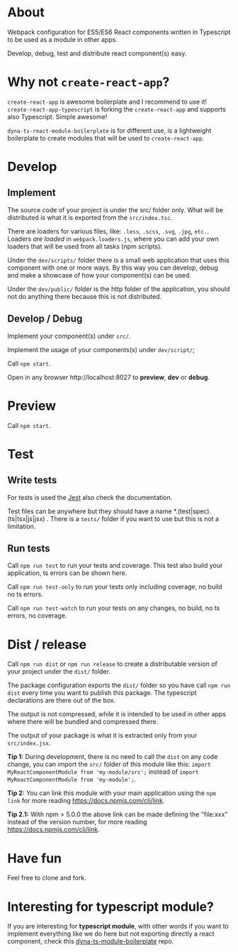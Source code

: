 # About

Webpack configuration for ES5/ES6 React components written in Typescript to be used as a module in other apps.

Develop, debug, test and distribute react component(s) easy.

# Why not `create-react-app`?

`create-react-app` is awesome boilerplate and I recommend to use it! `create-react-app-typescript` is forking the `create-react-app` and supports also Typescript. Simple awesome!

`dyna-ts-react-module-boilerplate` is for different use, is a lightweight boilerplate to create modules that will be used to `create-react-app`.

# Develop

## Implement

The source code of your project is under the src/ folder only. What will be distributed is what it is exported from the `src/index.tsc`.

There are loaders for various files, like: `.less`, `.scss`, `.svg`, `.jpg`, `etc.`. Loaders *are loaded* in `webpack.loaders.js`, where you can add your own loaders that will be used from all tasks (npm scripts).

Under the `dev/scripts/` folder there is a small web application that uses this component with one or more ways. By this way you can develop, debug and make a showcase of how your component(s) can be used.

Under the `dev/public/` folder is the http folder of the application, you should not do anything there because this is not distributed.

## Develop / Debug

Implement your component(s) under `src/`.

Implement the usage of your components(s) under `dev/script/`;

Call `npm start`.

Open in any browser http://localhost:8027 to **preview**, **dev** or **debug**.

# Preview

Call `npm start`.

# Test

## Write tests

For tests is used the [Jest](https://facebook.github.io/jest/) also check the documentation.

Test files can be anywhere but they should have a name *.(test|spec).(ts|tsx|js|jsx) . There is a `tests/` folder if you want to use but this is not a limitation.

## Run tests
 
Call `npm run test` to run your tests and coverage. This test also build your application, ts errors can be shown here.

Call `npm run test-only` to run your tests only including coverage, no build no ts errors.
 
Call `npm run test-watch` to run your tests on any changes, no build, no ts errors, no coverage.

# Dist / release

Call `npm run dist` or `npm run release`
to create a distributable version of your project
under the `dist/` folder.

The package configuration exports the `dist/` folder so you have call `npm run dist` every time you want to publish this package. The typescript declarations are there out of the box.

The output is not compressed, while it is intended to be used in other apps where there will be bundled and compressed there.

The output of your package is what it is extracted only from your `src/index.jsx`.

**Tip 1:** During development, there is no need to call the `dist` on any code change, you can import the `src/` folder of this module like this: `import MyReactComponentModule from 'my-module/src';` instead of `import MyReactComponentModule from 'my-module';`.

**Tip 2:** You can link this module with your main application using the `npm link` for more reading https://docs.npmjs.com/cli/link.

**Tip 2.1:** With npm > 5.0.0 the above link can be made defining the "file:xxx" instead of the version number, for more reading https://docs.npmjs.com/cli/link.

# Have fun

Feel free to clone and fork.

# Interesting for typescript module?

If you are interesting for **typescript module**, with other words if you want to implement everything like we do here but not exporting directly a react component, check this [dyna-ts-module-boilerplate](https://github.com/aneldev/dyna-ts-module-boilerplate) repo.

